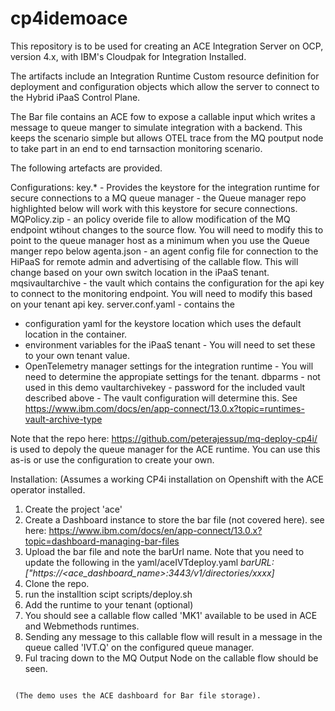 # cp4idemoace

This repository is to be used for creating an ACE Integration Server on OCP, version 4.x, with IBM's Cloudpak for Integration Installed.

The artifacts include an Integration Runtime Custom resource definition for deployment and configuration objects which allow the server to connect to the Hybrid iPaaS
Control Plane.

The Bar file contains an ACE fow to expose a callable input which writes a message to  queue manger to simulate integration with a backend. This
keeps the scenario simple but allows OTEL trace from the MQ poutput node to take part in an end to end tarnsaction monitoring scenario.

The following artefacts are provided.

Configurations:
key.* - Provides the keystore for the integration runtime for secure connections to a MQ queue manager - the Queue manager repo highlighted below will work with this keystore for secure connections.
MQPolicy.zip - an policy overide file to allow modification of the MQ endpoint wtihout changes to the source flow. You will need to modify this to point to the queue manager host as a minimum when you use the Queue manger repo below
agenta.json - an agent config file for connection to the HiPaaS for remote admin and advertising of the callable flow. This will change based on your own switch location in the iPaaS tenant.
mqsivaultarchive - the vault which contains the configuration for the api key to connect to the monitoring endpoint. You will need to modify this based on your tenant api key. 
server.conf.yaml - contains the 
  - configuration yaml for the keystore location which uses the default location in the container. 
  - environment variables for the iPaaS tenant - You will need to set these to your own tenant value.
  - OpenTelemetry manager settings for the integration runtime - You will need to determine the appropiate settings for the tenant.
dbparms - not used in this demo
vaultarchivekey  - password for the included vault described above - The vault configuration will determine this. See https://www.ibm.com/docs/en/app-connect/13.0.x?topic=runtimes-vault-archive-type

Note that the repo here: https://github.com/peterajessup/mq-deploy-cp4i/ is used to depoly the queue manager for the ACE runtime. You can use this as-is or use the configuration to create your own.

Installation: (Assumes a working CP4i installation on Openshift with the ACE operator installed.
1. Create the project 'ace'
2. Create a Dashboard instance to store the bar file (not covered here). 
see here: https://www.ibm.com/docs/en/app-connect/13.0.x?topic=dashboard-managing-bar-files
3. Upload the bar file and note the barUrl name. Note that you need to update the following in the yaml/aceIVTdeploy.yaml _barURL: ["https://<ace_dashboard_name>:3443/v1/directories/xxxx]_
4. Clone the repo.
5. run the installtion scipt scripts/deploy.sh
6. Add the runtime to your tenant (optional)
7. You should see a callable flow called 'MK1' available to be used in ACE and Webmethods runtimes.
8. Sending any message to this callable flow will result in a message in the queue called 'IVT.Q' on the configured queue manager.
9. Ful tracing down to the MQ Output Node on the callable flow should be seen.



```

 (The demo uses the ACE dashboard for Bar file storage).
